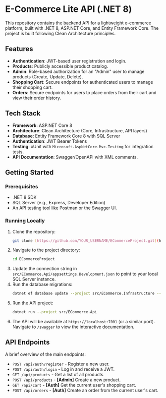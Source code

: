 # E-Commerce Lite API (.NET 8)

This repository contains the backend API for a lightweight e-commerce platform, built with .NET 8, ASP.NET Core, and Entity Framework Core. The project is built following Clean Architecture principles.

## Features

* **Authentication**: JWT-based user registration and login.
* **Products**: Publicly accessible product catalog.
* **Admin**: Role-based authorization for an "Admin" user to manage products (Create, Update, Delete).
* **Shopping Cart**: Secure endpoints for authenticated users to manage their shopping cart.
* **Orders**: Secure endpoints for users to place orders from their cart and view their order history.

## Tech Stack

* **Framework**: ASP.NET Core 8
* **Architecture**: Clean Architecture (Core, Infrastructure, API layers)
* **Database**: Entity Framework Core 8 with SQL Server
* **Authentication**: JWT Bearer Tokens
* **Testing**: xUnit with `Microsoft.AspNetCore.Mvc.Testing` for integration tests.
* **API Documentation**: Swagger/OpenAPI with XML comments.

## Getting Started

### Prerequisites

* .NET 8 SDK
* SQL Server (e.g., Express, Developer Edition)
* An API testing tool like Postman or the Swagger UI.

### Running Locally

1.  Clone the repository:
    ```bash
    git clone [https://github.com/YOUR_USERNAME/ECommerceProject.git](https://github.com/YOUR_USERNAME/ECommerceProject.git)
    ```
2.  Navigate to the project directory:
    ```bash
    cd ECommerceProject
    ```
3.  Update the connection string in `src/ECommerce.Api/appsettings.Development.json` to point to your local SQL Server instance.
4.  Run the database migrations:
    ```bash
    dotnet ef database update --project src/ECommerce.Infrastructure --startup-project src/ECommerce.Api
    ```
5.  Run the API project:
    ```bash
    dotnet run --project src/ECommerce.Api
    ```
6.  The API will be available at `https://localhost:7001` (or a similar port). Navigate to `/swagger` to view the interactive documentation.

## API Endpoints

A brief overview of the main endpoints:
* `POST /api/auth/register` - Register a new user.
* `POST /api/auth/login` - Log in and receive a JWT.
* `GET /api/products` - Get a list of all products.
* `POST /api/products` - **[Admin]** Create a new product.
* `GET /api/cart` - **[Auth]** Get the current user's shopping cart.
* `POST /api/orders` - **[Auth]** Create an order from the current user's cart.
